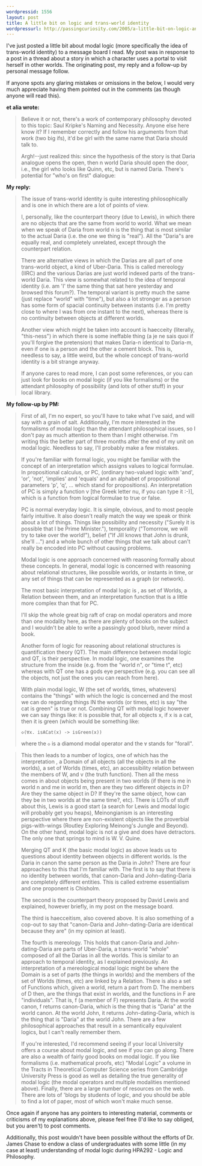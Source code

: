 ```yaml
---
wordpressid: 1556
layout: post
title: A little bit on logic and trans-world identity
wordpressurl: http://passingcuriosity.com/2005/a-little-bit-on-logic-and-trans-world-identity/
---
```


I've just posted a little bit about modal logic (more specifically the idea of
trans-world identity) to a message board I read. My post was in response to a
post in a thread about a story in which a character uses a portal to visit
herself in other worlds. The originating post, my reply and a follow-up by
personal message follow.

If anyone spots any glaring mistakes or omissions in the below, I would very
much appreciate having them pointed out in the comments (as though anyone will
read this).

**et alia wrote:**

> Believe it or not, there's a work of contemporary philosophy devoted to this
> topic: Saul Kripke's Naming and Necessity. Anyone else here know it? If I
> remember correctly and follow his arguments from that work (two big ifs),
> it'd be girl with the same name that Daria should talk to.
> 
> Argh!--just realized this: since the hypothesis of the story is that Daria
> analogue opens the open, then n world Daria should open the door, i.e., the
> girl who looks like Quinn, etc, but is named Daria. There's potential for
> "who's on first" dialogue:
> 
> <snip>

**My reply:**

> The issue of trans-world identity is quite interesting philosophically and
> is one in which there are a lot of points of view.
> 
> I, personally, like the counterpart theory (due to Lewis), in which there
> are no objects that are the same from world to world. What we mean when we
> speak of Daria from world n is the thing that is most similar to the actual
> Daria (i.e. the one we thing is "real"). All the "Daria"s are equally real,
> and completely unrelated, except through the counterpart relation.
> 
> There are alternative views in which the Darias are all part of one
> trans-world object, a kind of Uber-Daria. This is called mereology (IIRC)
> and the various Darias are just world indexed parts of the trans-world
> Daria. This view is somewhat related to the idea of temporal identity (i.e.
> am 'I' the same thing that sat here yesterday and browsed this forum?). The
> temporal variant is pretty much the same (just replace "world" with "time"),
> but also a lot stronger as a person has some form of spacial continuity
> between instants (i.e. I'm pretty close to where I was from one instant to
> the next), whereas there is no continuity between objects at different
> worlds.
>
> Another view which might be taken into account is haecceity (literally,
> "this-ness") in which there is some ineffable thing (a je ne sais quoi if
> you'll forgive the pretension) that makes Daria-n identical to Daria-m, even
> if one is a person and the other a cement block. This is, needless to say, a
> little weird, but the whole concept of trans-world identity is a bit strange
> anyway.
> 
> If anyone cares to read more, I can post some references, or you can just
> look for books on modal logic (if you like formalisms) or the attendant
> philosophy of possibility (and lots of other stuff) in your local
> library.

**My follow-up by PM:**

> First of all, I'm no expert, so you'll have to take what I've said, and will
> say with a grain of salt. Additionally, I'm more interested in the
> formalisms of modal logic than the attendant philosophical issues, so I
> don't pay as much attention to them than I might otherwise. I'm writing
> this the better part of three months after the end of my unit on modal
> logic. Needless to say, I'll probably make a few mistakes.
> 
> If you're familiar with formal logic, you might be familiar with the concept
> of an interpretation which assigns values to logical formulae. In
> propositional calculus, or PC, (ordinary two-valued logic with 'and', 'or',
> 'not', 'implies' and 'equals' and an alphabet of propositional parameters
> 'p', 'q', ... which stand for propositions). An interpretation of PC is
> simply a function v [the Greek letter nu, if you can type it :-)], which is
> a function from logical formulae to true or false.
> 
> PC is normal everyday logic. It is simple, obvious, and to most people
> fairly intuitive. It also doesn't really match the way we speak or think
> about a lot of things. Things like possibility and necessity ("Surely it is
> possible that I be Prime Minister."), temporality ("Tomorrow, we will try to
> take over the world!"), belief ("If Jill knows that John is drunk, she'll
> ...") and a whole bunch of other things that we talk about can't really be
> encoded into PC without causing problems.
>
> Modal logic is one approach concerned with reasoning formally about these
> concepts. In general, modal logic is concerned with reasoning about
> relational structures, like possible worlds, or instants in time, or any set
> of things that can be represented as a graph (or network).
>
> The most basic interpretation of modal logic is <w r="" v="">, as set of
> Worlds, a Relation between them, and an interpretation function that is a
> little more complex than that for PC.
>
> I'll skip the whole great big raft of crap on modal operators and more than
> one modality here, as there are plenty of books on the subject and I
> wouldn't be able to write a passingly good blurb, never mind a book.
>
> Another form of logic for reasoning about relational structures is
> quantification theory (QT). The main difference between modal logic and QT,
> is their perspective. In modal logic, one examines the structure from the
> inside (e.g. from the "world n", or "time t", etc) whereas with QT one has a
> gods eye perspective (e.g. you can see all the objects, not just the ones
> you can reach from here).
>
> With plain modal logic, W (the set of worlds, times, whatevers) contains the
> "things" with which the logic is concerned and the most we can do regarding
> things IN the worlds (or times, etc) is say "the cat is green" is true or
> not. Combining QT with modal logic however we can say things like: it is
> possible that, for all objects x, if x is a cat, then it is green (which
> would be something like:
> 
> `◇(∀x. isACat(x) -> isGreen(x))`
> 
> where the `◇` is a diamond modal operator and the `∀` stands for "forall".

> This then leads to a number of logics, one of which has the interpretation
> <d w="" r="" v="">, a Domain of all objects (all the objects in all the
> worlds), a set of Worlds (times, etc), an accessibility relation between the
> members of W, and v (the truth function). Then all the mess comes in about
> objects being present in two worlds (if there is me in world n and me in
> world m, then are they two different objects in D? Are they the same object
> in D? If they're the same object, how can they be in two worlds at the same
> time?, etc). There is LOTs of stuff about this, Lewis is a good start (a
> search for Lewis and modal logic will probably get you heaps), Meinongianism
> is an interesting perspective where there are non-existent objects like the
> proverbial pigs-with-wings (Routley Exploring Meinong's Jungle and Beyond).
> On the other hand, modal logic is not a give and does have detractors. The
> only one that springs to mind is W. V. Quine.
> 
> Merging QT and K (the basic modal logic) as above leads us to questions
> about identity between objects in different worlds. Is the Daria in canon
> the same person as the Daria in John? There are four approaches to this that
> I'm familiar with. The first is to say that there is no identity between
> worlds, that canon-Daria and John-dating-Daria are completely different
> entities. This is called extreme essentialism and one proponent is Chisholm.
>
> The second is the counterpart theory proposed by David Lewis and explained,
> however briefly, in my post on the message board.
>
> The third is haecceitism, also covered above. It is also something of a
> cop-out to say that "canon-Daria and John-dating-Daria are identical because
> they are" (in my opinion at least).
> 
> The fourth is mereology. This holds that canon-Daria and John-dating-Daria
> are parts of Uber-Daria, a trans-world "whole" composed of all the Darias in
> all the worlds. This is similar to an approach to temporal identity, as I
> explained previously. An interpretation of a mereological modal logic might
> be <d w="" r="" f="" v=""> where the Domain is a set of parts (the things in
> worlds) and the members of the set of Worlds (times, etc) are linked by a
> Relation. There is also a set of Functions which, given a world, return a
> part from D. The members of D then, are the things that exist in worlds, and
> the functions in F are "individuals". That is, f (a member of F) represents
> Daria. At the world canon, f returns canon-Daria, which is the thing that is
> "Daria" at the world canon. At the world John, it returns John-dating-Daria,
> which is the thing that is "Daria" at the world John. There are a few
> philosophical approaches that result in a semantically equivalent logics,
> but I can't really remember them.
>
> If you're interested, I'd recommend seeing if your local University offers a
> course about modal logic, and see if you can go along. There are also a
> wealth of fairly good books on modal logic. If you like formalisms (i.e.
> mathematical proofs, etc) "Modal Logic" a volume in the Tracts in
> Theoretical Computer Science series from Cambridge University Press is good
> as well as detailing the true generality of modal logic (the modal operators
> and multiple modalities mentioned above). Finally, there are a large number
> of resources on the web. There are lots of 'blogs by students of logic, and
> you should be able to find a lot of paper, most of which won't make much
> sense.

Once again if anyone has any pointers to interesting material, comments or
criticisms of my explanations above, please feel free (I'd like to say
obliged, but you aren't) to post comments.

Additionally, this post wouldn't have been possible without the efforts of Dr.
James Chase to endow a class of undergraduates with some little (in my case at
least) understanding of modal logic during HPA292 - Logic and Philosophy.
